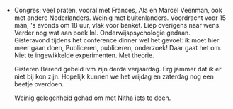 - Congres:  veel praten, vooral met Frances, Ala en Marcel Veenman, ook met andere Nederlanders. Weinig met buitenlanders. Voordracht voor 15 man, 's avonds om 18 uur, vlak voor banket. Liep overigens naar wens. Verder nog wat aan boek Inl.  Onderwijspsychologie gedaan. Gisteravond tijdens het conference dinner wel het gevoel: ik moet hier meer gaan doen, Publiceren, publiceren, onderzoek! Daar gaat het om. Niet te ingewikkelde experimenten. Met theorie.
  
  Gisteren Berend gebeld ivm zijn derde verjaardag. Erg jammer dat ik er niet bij kon zijn. Hopelijk kunnen we het vrijdag en zaterdag nog een beetje overdoen. 
  
  Weinig gelegenheid gehad om met Nitha iets te doen.